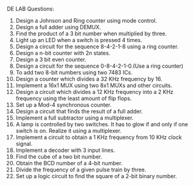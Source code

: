DE LAB Questions:

1. Design a Johnson and Ring counter using mode control. 
2. Design a full adder using DEMUX. 
3. Find the product of a 3 bit number when multiplied by three. 
4. Light up an LED when a switch is pressed 4 times. 
5. Design a circuit for the sequence 8-4-2-1-8 using a ring counter. 
6. Design a n-bit counter with 2n states. 
7. Design a 3 bit even counter. 
8. Design a circuit for the sequence 0-8-4-2-1-0.(Use a ring counter)
9. To add two 8-bit numbers using two 7483 ICs. 
10. Design a counter which divides a 32 KHz frequency by 16.
11. Implement a 16x1 MUX using two 8x1 MUXs and other circuits. 
12. Design a circuit which divides a 12 KHz frequency into a 2 KHz frequency using the least amount of flip flops. 
13. Set up a Mod-4 synchronous counter.  
14. Design a circuit that finds the result of a full adder. 
15. Implement a full subtractor using a multiplexer. 
16. A lamp is controlled by two switches. It has to glow if and only if one switch is on. Realize it using a multiplexer.
17. Implement a circuit to obtain a 1 KHz frequency from 10 KHz clock signal. 
18. Implement a decoder with 3 input lines.
19. Find the cube of a two bit number. 
20. Obtain the BCD number of a 4-bit number. 
21. Divide the frequency of a given pulse train by three. 
22. Set up a logic circuit to find the square of a 2-bit binary number.

